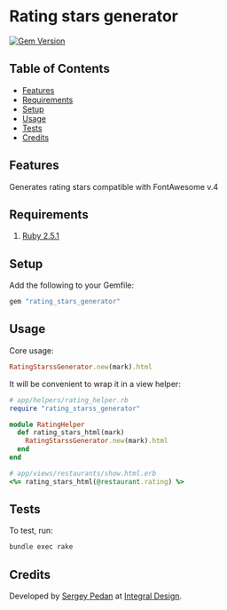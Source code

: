 # Rating stars generator

[![Gem Version](https://badge.fury.io/rb/rating_stars_generator.svg)](http://badge.fury.io/rb/rating_stars_generator)

<!-- Tocer[start]: Auto-generated, don't remove. -->

## Table of Contents

  - [Features](#features)
  - [Requirements](#requirements)
  - [Setup](#setup)
  - [Usage](#usage)
  - [Tests](#tests)
  - [Credits](#credits)

<!-- Tocer[finish]: Auto-generated, don't remove. -->

## Features

Generates rating stars compatible with FontAwesome v.4

## Requirements

1. [Ruby 2.5.1](https://www.ruby-lang.org)

## Setup

Add the following to your Gemfile:

```ruby
gem "rating_stars_generator"
```

## Usage

Core usage:

```ruby
RatingStarssGenerator.new(mark).html
```

It will be convenient to wrap it in a view helper:

```ruby
# app/helpers/rating_helper.rb
require "rating_starss_generator"

module RatingHelper
  def rating_stars_html(mark)
    RatingStarssGenerator.new(mark).html
  end
end
```

```ruby
# app/views/restaurants/show.html.erb
<%= rating_stars_html(@restaurant.rating) %>
```

## Tests

To test, run:

```sh
bundle exec rake
```

## Credits

Developed by [Sergey Pedan](http://sergeypedan.ru) at [Integral Design](http://integral-design.ru).
